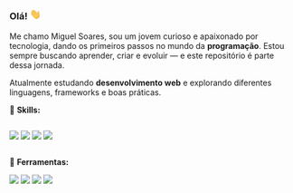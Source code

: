 
<h3>Olá! <img width="20px" src="assets/to_readme/hi.gif" alt="Emoji de Olá"></h3>

<p>
  Me chamo Miguel Soares, sou um jovem curioso e apaixonado por tecnologia, dando os primeiros passos no mundo da <strong>programação</strong>.
  Estou sempre buscando aprender, criar e evoluir — e este repositório é parte dessa jornada.
</p>

<p>
  Atualmente estudando <strong>desenvolvimento web</strong> e explorando diferentes linguagens, frameworks e boas práticas.
</p>

:brain: **Skills:** <br>

<div style="display: inline-block">

  <img src="https://img.shields.io/badge/HTML5-E34F26?style=for-the-badge&logo=html5&logoColor=white"> <img src="https://img.shields.io/badge/CSS3-1572B6?style=for-the-badge&logo=css3&logoColor=white"> <img src="https://img.shields.io/badge/JavaScript-F7DF1E?style=for-the-badge&logo=javascript&logoColor=black"> <img src="https://img.shields.io/badge/react-%2320232a.svg?style=for-the-badge&logo=react&logoColor=%2361DAFB" />

</div>

:toolbox: **Ferramentas:** <br>

<div>
  <img src="https://img.shields.io/badge/Visual%20Studio%20Code-0078d7.svg?style=for-the-badge&logo=visual-studio-code&logoColor=white"> <img src="https://img.shields.io/badge/Windows-0078D6?style=for-the-badge&logo=windows&logoColor=white"> <img src="https://img.shields.io/badge/gimp-5C5543?style=for-the-badge&logo=gimp&logoColor=white"> <img src="https://img.shields.io/badge/Brave-FF1B2D?style=for-the-badge&logo=Brave&logoColor=white">  
</div>

</div>
